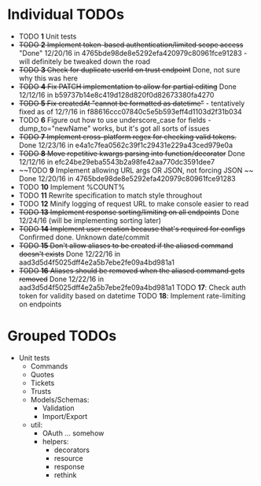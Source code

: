 # Individual TODOs

* TODO **1** Unit tests
* ~~TODO **2** Implement token-based authentication/limited scope access~~ "Done" 12/20/16 in 4765bde98de8e5292efa420979c80961fce91283 - will definitely be tweaked down the road
* ~~TODO **3** Check for duplicate userId on trust endpoint~~ Done, not sure why this was here
* ~~TODO **4** Fix PATCH implementation to allow for partial editing~~ Done 12/12/16 in b59737b14e8c419d128d820f0d82673380fa4270
* ~~TODO **5** Fix createdAt "cannot be formatted as datetime"~~ - tentatively fixed as of 12/?/16 in f88616ccc07840c5e5b593eff4d1103d2f31b034
* TODO **6** Figure out how to use underscore_case for fields - dump_to="newName" works, but it's got all sorts of issues
* ~~TODO **7** Implement cross-platform regex for checking valid tokens.~~ Done 12/23/16 in e4a1c7fea0562c39f1c29431e229a43ced979e0a
* ~~TODO **8** Move repetitive kwargs parsing into function/decorator~~ Done 12/12/16 in efc24be29eba5543b2a98fe42aa770dc3591dee7
* ~~TODO **9** Implement allowing URL args OR JSON, not forcing JSON ~~ Done 12/20/16 in 4765bde98de8e5292efa420979c80961fce91283
* TODO **10** Implement %COUNT%
* TODO **11** Rewrite specification to match style throughout
* TODO **12** Minify logging of request URL to make console easier to read
* ~~TODO **13** Implement response sorting/limiting on all endpoints~~ Done 12/24/16 (will be implementing sorting later)
* ~~TODO **14** Implement user creation because that's required for configs~~ Confirmed done. Unknown date/commit
* ~~TODO **15** Don't allow aliases to be created if the aliased command doesn't exists~~ Done 12/22/16 in aad3d5d4f5025dff4e2a5b7ebe2fe09a4bd981a1
* ~~TODO **16** Aliases should be removed when the aliased command gets removed~~ Done 12/22/16 in aad3d5d4f5025dff4e2a5b7ebe2fe09a4bd981a1
TODO **17**: Check auth token for validity based on datetime
TODO **18**: Implement rate-limiting on endpoints

# Grouped TODOs

* Unit tests
  * Commands
  * Quotes
  * Tickets
  * Trusts
  * Models/Schemas:
    * Validation
    * Import/Export
  * util:
    * OAuth ... somehow
    * helpers:
      * decorators
      * resource
      * response
      * rethink
